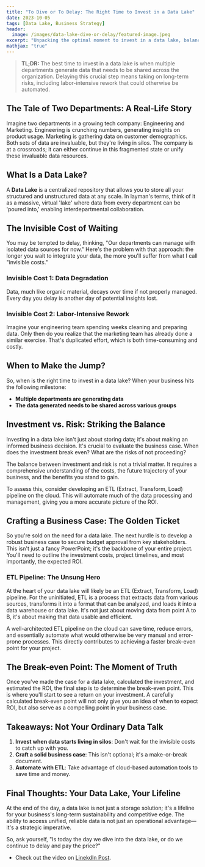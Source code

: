 ```yaml
---
title: "To Dive or To Delay: The Right Time to Invest in a Data Lake"
date: 2023-10-05
tags: [Data Lake, Business Strategy]
header:
  image: /images/data-lake-dive-or-delay/featured-image.jpeg
excerpt: "Unpacking the optimal moment to invest in a data lake, balancing investment, risk, and interdepartmental needs."
mathjax: "true"
---
```


> **TL;DR:** The best time to invest in a data lake is when multiple departments generate data that needs to be shared across the organization. Delaying this crucial step means taking on long-term risks, including labor-intensive rework that could otherwise be automated.

## The Tale of Two Departments: A Real-Life Story

Imagine two departments in a growing tech company: Engineering and Marketing. Engineering is crunching numbers, generating insights on product usage. Marketing is gathering data on customer demographics. Both sets of data are invaluable, but they're living in silos. The company is at a crossroads; it can either continue in this fragmented state or unify these invaluable data resources.

## What Is a Data Lake?

A **Data Lake** is a centralized repository that allows you to store all your structured and unstructured data at any scale. In layman's terms, think of it as a massive, virtual 'lake' where data from every department can be 'poured into,' enabling interdepartmental collaboration.

## The Invisible Cost of Waiting

You may be tempted to delay, thinking, "Our departments can manage with isolated data sources for now." Here's the problem with that approach: the longer you wait to integrate your data, the more you'll suffer from what I call "invisible costs."

### Invisible Cost 1: Data Degradation

Data, much like organic material, decays over time if not properly managed. Every day you delay is another day of potential insights lost.

### Invisible Cost 2: Labor-Intensive Rework

Imagine your engineering team spending weeks cleaning and preparing data. Only then do you realize that the marketing team has already done a similar exercise. That's duplicated effort, which is both time-consuming and costly.

## When to Make the Jump?

So, when is the right time to invest in a data lake? When your business hits the following milestone:

- **Multiple departments are generating data**
- **The data generated needs to be shared across various groups**

## Investment vs. Risk: Striking the Balance

Investing in a data lake isn't just about storing data; it's about making an informed business decision. It's crucial to evaluate the business case. When does the investment break even? What are the risks of not proceeding?

The balance between investment and risk is not a trivial matter. It requires a comprehensive understanding of the costs, the future trajectory of your business, and the benefits you stand to gain.

To assess this, consider developing an ETL (Extract, Transform, Load) pipeline on the cloud. This will automate much of the data processing and management, giving you a more accurate picture of the ROI.

## Crafting a Business Case: The Golden Ticket

So you're sold on the need for a data lake. The next hurdle is to develop a robust business case to secure budget approval from key stakeholders. This isn't just a fancy PowerPoint; it's the backbone of your entire project. You'll need to outline the investment costs, project timelines, and most importantly, the expected ROI.

### ETL Pipeline: The Unsung Hero

At the heart of your data lake will likely be an ETL (Extract, Transform, Load) pipeline. For the uninitiated, ETL is a process that extracts data from various sources, transforms it into a format that can be analyzed, and loads it into a data warehouse or data lake. It's not just about moving data from point A to B, it's about making that data usable and efficient.

A well-architected ETL pipeline on the cloud can save time, reduce errors, and essentially automate what would otherwise be very manual and error-prone processes. This directly contributes to achieving a faster break-even point for your project.

## The Break-even Point: The Moment of Truth

Once you've made the case for a data lake, calculated the investment, and estimated the ROI, the final step is to determine the break-even point. This is where you'll start to see a return on your investment. A carefully calculated break-even point will not only give you an idea of when to expect ROI, but also serve as a compelling point in your business case.

## Takeaways: Not Your Ordinary Data Talk

1. **Invest when data starts living in silos**: Don't wait for the invisible costs to catch up with you.
2. **Craft a solid business case**: This isn't optional; it's a make-or-break document.
3. **Automate with ETL**: Take advantage of cloud-based automation tools to save time and money.

## Final Thoughts: Your Data Lake, Your Lifeline

At the end of the day, a data lake is not just a storage solution; it's a lifeline for your business's long-term sustainability and competitive edge. The ability to access unified, reliable data is not just an operational advantage—it's a strategic imperative.

So, ask yourself, "Is today the day we dive into the data lake, or do we continue to delay and pay the price?"

* Check out the video on [LinekdIn Post](https://www.linkedin.com/posts/mbellatini_datalake-businessintelligence-cloudcomputing-activity-7115420839017099265-DPFb?utm_source=share&utm_medium=member_desktop).
